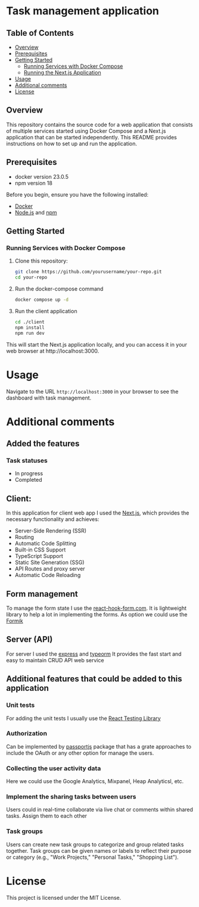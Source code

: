 # Task management application

## Table of Contents
- [Overview](#overview)
- [Prerequisites](#prerequisites)
- [Getting Started](#getting-started)
  - [Running Services with Docker Compose](#running-services-with-docker-compose)
  - [Running the Next.js Application](#running-the-nextjs-application)
- [Usage](#usage)
- [Additional comments](#additional-comments)
- [License](#license)

## Overview

This repository contains the source code for a web application that consists of multiple services started using Docker Compose and a Next.js application that can be started independently. This README provides instructions on how to set up and run the application.

## Prerequisites
  - docker version 23.0.5
  - npm version 18

Before you begin, ensure you have the following installed:

- [Docker](https://www.docker.com/get-started)
- [Node.js](https://nodejs.org/) and [npm](https://www.npmjs.com/)

## Getting Started

### Running Services with Docker Compose

1. Clone this repository:

   ```bash
   git clone https://github.com/yourusername/your-repo.git
   cd your-repo
   ```

2. Run the docker-compose command


   ```bash
   docker compose up -d
   ```

3. Run the client application

   ```bash
   cd ./client
   npm install
   npm run dev
   ```

This will start the Next.js application locally, and you can access it in your web browser at http://localhost:3000.

# Usage

Navigate to the URL `http://localhost:3000` in your browser to see the dashboard with task management.

# Additional comments


## Added the features

### Task statuses

- In progress
- Completed

## Client:

In this application for client web app I used the [Next.js](https://nextjs.org/), which provides the necessary functionality and achieves:

- Server-Side Rendering (SSR)
- Routing
- Automatic Code Splitting
- Built-in CSS Support
- TypeScript Support
- Static Site Generation (SSG)
- API Routes and proxy server
- Automatic Code Reloading

## Form management

To manage the form state I use the [react-hook-form.com](https://react-hook-form.com). It is lightweight library to help a lot in implementing the forms.
As option we could use the [Formik](https://formik.org)

## Server (API)

For server I used the [express](https://expressjs.com/) and [typeorm](https://typeorm.io/)
It provides the fast start and easy to maintain CRUD API web service

## Additional features that could be added to this application

### Unit tests

For adding the unit tests I usually use the [React Testing Library](https://testing-library.com/docs/react-testing-library/intro/)

### Authorization

Can be implemented by [passportjs](https://www.passportjs.org/) package that has a grate approaches to include the OAuth or any other option for manage the users.

### Collecting the user activity data

Here we could use the Google Analytics, Mixpanel, Heap Analyticsl, etc.

### Implement the sharing tasks between users

Users could in real-time collaborate via live chat or comments within shared tasks. Assign them to each other

### Task groups

Users can create new task groups to categorize and group related tasks together. Task groups can be given names or labels to reflect their purpose or category (e.g., "Work Projects," "Personal Tasks," "Shopping List").

# License
This project is licensed under the MIT License.
